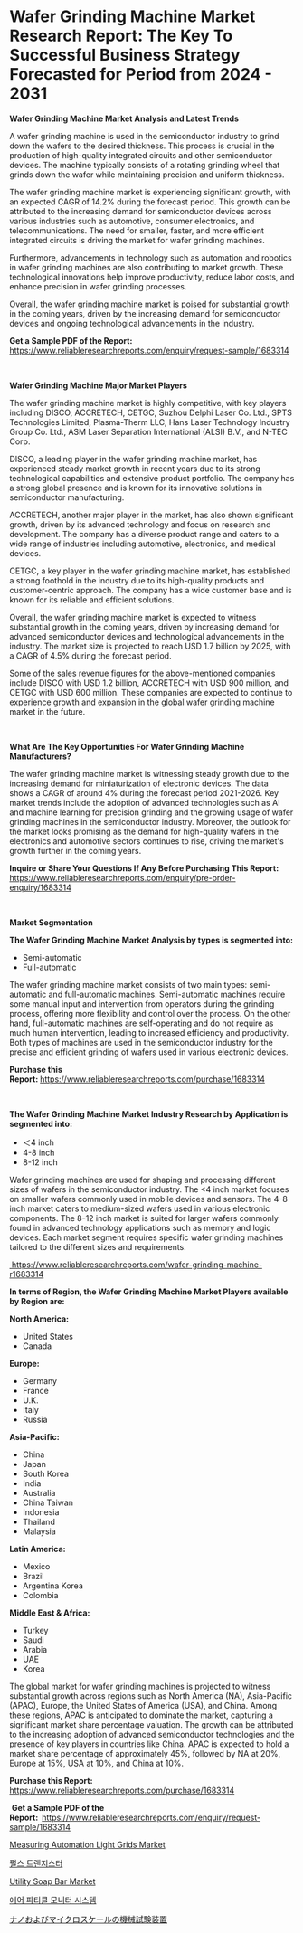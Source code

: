<p><h1>Wafer Grinding Machine Market Research Report: The Key To Successful Business Strategy Forecasted for Period from 2024 - 2031</h1></p><p><strong>Wafer Grinding Machine Market Analysis and Latest Trends</strong></p>
<p><p>A wafer grinding machine is used in the semiconductor industry to grind down the wafers to the desired thickness. This process is crucial in the production of high-quality integrated circuits and other semiconductor devices. The machine typically consists of a rotating grinding wheel that grinds down the wafer while maintaining precision and uniform thickness.</p><p>The wafer grinding machine market is experiencing significant growth, with an expected CAGR of 14.2% during the forecast period. This growth can be attributed to the increasing demand for semiconductor devices across various industries such as automotive, consumer electronics, and telecommunications. The need for smaller, faster, and more efficient integrated circuits is driving the market for wafer grinding machines.</p><p>Furthermore, advancements in technology such as automation and robotics in wafer grinding machines are also contributing to market growth. These technological innovations help improve productivity, reduce labor costs, and enhance precision in wafer grinding processes.</p><p>Overall, the wafer grinding machine market is poised for substantial growth in the coming years, driven by the increasing demand for semiconductor devices and ongoing technological advancements in the industry.</p></p>
<p><strong>Get a Sample PDF of the Report:&nbsp;</strong> <a href="https://www.reliableresearchreports.com/enquiry/request-sample/1683314">https://www.reliableresearchreports.com/enquiry/request-sample/1683314</a></p>
<p>&nbsp;</p>
<p><strong>Wafer Grinding Machine Major Market Players</strong></p>
<p><p>The wafer grinding machine market is highly competitive, with key players including DISCO, ACCRETECH, CETGC, Suzhou Delphi Laser Co. Ltd., SPTS Technologies Limited, Plasma-Therm LLC, Hans Laser Technology Industry Group Co. Ltd., ASM Laser Separation International (ALSI) B.V., and N-TEC Corp.</p><p>DISCO, a leading player in the wafer grinding machine market, has experienced steady market growth in recent years due to its strong technological capabilities and extensive product portfolio. The company has a strong global presence and is known for its innovative solutions in semiconductor manufacturing.</p><p>ACCRETECH, another major player in the market, has also shown significant growth, driven by its advanced technology and focus on research and development. The company has a diverse product range and caters to a wide range of industries including automotive, electronics, and medical devices.</p><p>CETGC, a key player in the wafer grinding machine market, has established a strong foothold in the industry due to its high-quality products and customer-centric approach. The company has a wide customer base and is known for its reliable and efficient solutions.</p><p>Overall, the wafer grinding machine market is expected to witness substantial growth in the coming years, driven by increasing demand for advanced semiconductor devices and technological advancements in the industry. The market size is projected to reach USD 1.7 billion by 2025, with a CAGR of 4.5% during the forecast period.</p><p>Some of the sales revenue figures for the above-mentioned companies include DISCO with USD 1.2 billion, ACCRETECH with USD 900 million, and CETGC with USD 600 million. These companies are expected to continue to experience growth and expansion in the global wafer grinding machine market in the future.</p></p>
<p>&nbsp;</p>
<p><strong>What Are The Key Opportunities For Wafer Grinding Machine Manufacturers?</strong></p>
<p><p>The wafer grinding machine market is witnessing steady growth due to the increasing demand for miniaturization of electronic devices. The data shows a CAGR of around 4% during the forecast period 2021-2026. Key market trends include the adoption of advanced technologies such as AI and machine learning for precision grinding and the growing usage of wafer grinding machines in the semiconductor industry. Moreover, the outlook for the market looks promising as the demand for high-quality wafers in the electronics and automotive sectors continues to rise, driving the market's growth further in the coming years.</p></p>
<p><strong>Inquire or Share Your Questions If Any Before Purchasing This Report:</strong> <a href="https://www.reliableresearchreports.com/enquiry/pre-order-enquiry/1683314">https://www.reliableresearchreports.com/enquiry/pre-order-enquiry/1683314</a></p>
<p>&nbsp;</p>
<p><strong>Market Segmentation</strong></p>
<p><strong>The Wafer Grinding Machine Market Analysis by types is segmented into:</strong></p>
<p><ul><li>Semi-automatic</li><li>Full-automatic</li></ul></p>
<p><p>The wafer grinding machine market consists of two main types: semi-automatic and full-automatic machines. Semi-automatic machines require some manual input and intervention from operators during the grinding process, offering more flexibility and control over the process. On the other hand, full-automatic machines are self-operating and do not require as much human intervention, leading to increased efficiency and productivity. Both types of machines are used in the semiconductor industry for the precise and efficient grinding of wafers used in various electronic devices.</p></p>
<p><strong>Purchase this Report:&nbsp;</strong><a href="https://www.reliableresearchreports.com/purchase/1683314">https://www.reliableresearchreports.com/purchase/1683314</a></p>
<p>&nbsp;</p>
<p><strong>The Wafer Grinding Machine Market Industry Research by Application is segmented into:</strong></p>
<p><ul><li>＜4 inch</li><li>4-8 inch</li><li>8-12 inch</li></ul></p>
<p><p>Wafer grinding machines are used for shaping and processing different sizes of wafers in the semiconductor industry. The <4 inch market focuses on smaller wafers commonly used in mobile devices and sensors. The 4-8 inch market caters to medium-sized wafers used in various electronic components. The 8-12 inch market is suited for larger wafers commonly found in advanced technology applications such as memory and logic devices. Each market segment requires specific wafer grinding machines tailored to the different sizes and requirements.</p></p>
<p><a href="https://www.reliableresearchreports.com/wafer-grinding-machine-r1683314">&nbsp;https://www.reliableresearchreports.com/wafer-grinding-machine-r1683314</a></p>
<p><strong>In terms of Region, the Wafer Grinding Machine Market Players available by Region are:</strong></p>
<p>
    <p> <strong> North America: </strong>
        <ul>
            <li>United States</li>
            <li>Canada</li>
        </ul>
        </p> 
    <p> <strong> Europe: </strong>
        <ul>
            <li>Germany</li>
            <li>France</li>
            <li>U.K.</li>
            <li>Italy</li>
            <li>Russia</li>
        </ul>
        </p> 
    <p> <strong> Asia-Pacific: </strong>
        <ul>
            <li>China</li>
            <li>Japan</li>
            <li>South Korea</li>
            <li>India</li>
            <li>Australia</li>
            <li>China Taiwan</li>
            <li>Indonesia</li>
            <li>Thailand</li>
            <li>Malaysia</li>
        </ul>
        </p> 
    <p> <strong> Latin America: </strong>
        <ul>
            <li>Mexico</li>
            <li>Brazil</li>
            <li>Argentina Korea</li>
            <li>Colombia</li>
        </ul>
        </p> 
    <p> <strong> Middle East & Africa: </strong>
        <ul>
            <li>Turkey</li>
            <li>Saudi</li>
            <li>Arabia</li>
            <li>UAE</li>
            <li>Korea</li>
        </ul>
    </p>
    </p>
<p><p>The global market for wafer grinding machines is projected to witness substantial growth across regions such as North America (NA), Asia-Pacific (APAC), Europe, the United States of America (USA), and China. Among these regions, APAC is anticipated to dominate the market, capturing a significant market share percentage valuation. The growth can be attributed to the increasing adoption of advanced semiconductor technologies and the presence of key players in countries like China. APAC is expected to hold a market share percentage of approximately 45%, followed by NA at 20%, Europe at 15%, USA at 10%, and China at 10%.</p></p>
<p><strong>Purchase this Report: </strong><a href="https://www.reliableresearchreports.com/purchase/1683314">https://www.reliableresearchreports.com/purchase/1683314</a></p>
<p>&nbsp;<strong>Get a Sample PDF of the Report:&nbsp;&nbsp;</strong><a href="https://www.reliableresearchreports.com/enquiry/request-sample/1683314">https://www.reliableresearchreports.com/enquiry/request-sample/1683314</a></p>
<p><strong></strong></p>
<p><p><a href="https://issuu.com/reportprime-2/docs/measuring-automation-light-grids-market-size-2030.">Measuring Automation Light Grids Market</a></p><p><a href="https://medium.com/@kenyonjohns/%ED%8E%84%EC%8A%A4-%ED%8A%B8%EB%9E%9C%EC%A7%80%EC%8A%A4%ED%84%B0-%EC%8B%9C%EC%9E%A5-%EC%A2%85%EB%A5%98-%EC%9D%91%EC%9A%A9-%EB%B0%8F-%EC%A7%80%EB%A6%AC%EB%B3%84-%EC%A2%85%ED%95%A9-%ED%8F%89%EA%B0%80-f0b2d5ae562a">펄스 트랜지스터</a></p><p><a href="https://github.com/brentleyjimmiealvaradoz4l1rea/Market-Research-Report-List-2/blob/main/utility-soap-bar-market.md">Utility Soap Bar Market</a></p><p><a href="https://github.com/anton65482023/Market-Research-Report-List-1/blob/main/1679917104804.md">에어 파티클 모니터 시스템</a></p><p><a href="https://github.com/AhmadMann1950/Market-Research-Report-List-1/blob/main/1957407110030.md">ナノおよびマイクロスケールの機械試験装置</a></p></p>